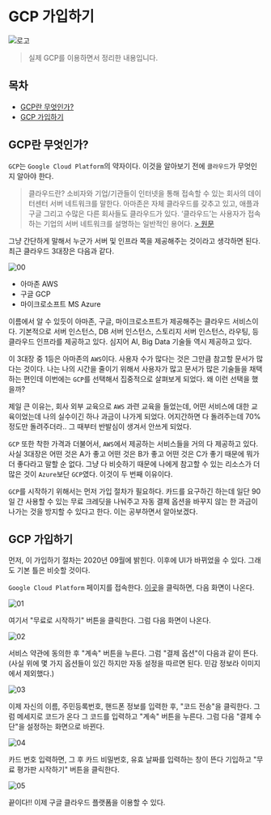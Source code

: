 # GCP 가입하기

![로고](../logo.png)

> 실제 GCP를 이용하면서 정리한 내용입니다.


## 목차
  - [GCP란 무엇인가?](#gcp란-무엇인가)
  - [GCP 가입하기](#gcp-가입하기-1)


## GCP란 무엇인가?

`GCP`는 `Google Cloud Platform`의 약자이다. 이것을 알아보기 전에 `클라우드`가 무엇인지 알아야 한다.

> 클라우드란? 
> 소비자와 기업/기관들이 인터넷을 통해 접속할 수 있는 회사의 데이터센터 서버 네트워크를 말한다. 아마존은 자체 클라우드를 갖추고 있고, 애플과 구글 그리고 수많은 다른 회사들도 클라우드가 있다. ‘클라우드’는 사용자가 접속하는 기업의 서버 네트워크를 설명하는 일반적인 용어다. [> 원문](http://www.ciokorea.com/news/22138#csidx5d76ac07fd7cf7291f489f94d84c97d )

그냥 간단하게 말해서 누군가 서버 및 인프라 쪽을 제공해주는 것이라고 생각하면 된다. 최근 클라우드 3대장은 다음과 같다.

![00](./00.png)

* 아마존 AWS
* 구글 GCP
* 마이크로소프트 MS Azure

이름에서 알 수 있듯이 아마존, 구글, 마이크로소프트가 제공해주는 클라우드 서비스이다. 기본적으로 서버 인스턴스, DB 서버 인스턴스, 스토리지 서버 인스턴스, 라우팅, 등 클라우드 인프라를 제공하고 있다. 심지어 AI, Big Data 기술들 역시 제공하고 있다.

이 3대장 중 1등은 아마존의 `AWS`이다. 사용자 수가 많다는 것은 그만큼 참고할 문서가 많다는 것이다. 나는 나의 시간을 줄이기 위해서 사용자가 많고 문서가 많은 기술들을 채택하는 편인데 이번에는 `GCP`를 선택해서 집중적으로 살펴보게 되었다. 왜 이런 선택을 했을까?

제일 큰 이유는, 회사 외부 교육으로 `AWS` 과련 교육을 들었는데, 어떤 서비스에 대한 교육이었는데 나의 실수이긴 하나 과금이 나가게 되었다. 어지간하면 다 돌려주는데 70% 정도만 돌려주더라.. 그 때부터 반발심이 생겨서 안쓰게 되었다.

`GCP` 또한 착한 가격과 더불어서, `AWS`에서 제공하는 서비스들을 거의 다 제공하고 있다. 사실 3대장은 어떤 것은 A가 좋고 어떤 것은 B가 좋고 어떤 것은 C가 좋기 때문에 뭐가 더 좋다라고 말할 순 없다. 그냥 다 비슷하기 때문에 나에게 참고할 수 있는 리소스가 더 많은 것이 `Azure`보단 `GCP`였다. 이것이 두 번째 이유이다. 

`GCP`를 시작하기 위해서는 먼저 가입 절차가 필요하다. 카드를 요구하긴 하는데 일단 90일 간 사용할 수 있는 무료 크레딧을 나눠주고 자동 결제 옵션을 바꾸지 않는 한 과금이 나가는 것을 방지할 수 있다고 한다. 이는 공부하면서 알아보겠다.


## GCP 가입하기

먼저, 이 가입하기 절차는 2020년 09월에 밝힌다. 이후에 UI가 바뀌었을 수 있다. 그래도 기본 틀은 비슷할 것이다.

`Google Cloud Platform` 페이지를 접속한다. [이곳](https://cloud.google.com/gcp)을 클릭하면, 다음 화면이 나온다.

![01](./01.png)

여기서 "무료로 시작하기" 버튼을 클릭한다. 그럼 다음 화면이 나온다.

![02](./02.png)

서비스 약관에 동의한 후 "계속" 버튼을 누른다. 그럼 "결제 옵션"이 다음과 같이 뜬다. (사실 위에 몇 가지 옵션들이 있긴 하지만 자동 설정을 따르면 된다. 민감 정보라 이미지에서 제외했다.)

![03](./03.png)

이제 자신의 이름, 주민등록번호, 핸드폰 정보를 입력한 후, "코드 전송"을 클릭한다. 그럼 메세지로 코드가 온다 그 코드를 입력하고 "계속" 버튼을 누른다. 그럼 다음 "결제 수단"을 설정하는 화면으로 바뀐다. 

![04](./04.png)

카드 번호 입력하면, 그 후 카드 비밀번호, 유효 날짜를 입력하는 창이 뜬다 기입하고 "무료 평가판 시작하기" 버튼을 클릭한다.

![05](./05.png)

끝이다!! 이제 구글 클라우드 플랫폼을 이용할 수 있다.